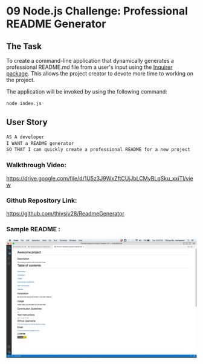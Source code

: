 # 09 Node.js Challenge: Professional README Generator

## The Task

To create a command-line application that dynamically generates a professional README.md file from a user's input using the [Inquirer package](https://www.npmjs.com/package/inquirer/v/8.2.4). This allows the project creator to devote more time to working on the project.

The application will be invoked by using the following command:

```bash
node index.js
```

## User Story

```md
AS A developer
I WANT a README generator
SO THAT I can quickly create a professional README for a new project
```


### Walkthrough Video: 
https://drive.google.com/file/d/1U5z3J9WxZftCUjJbLCMyBLqSku_xxiTl/view

### Github Repository Link:
https://github.com/thivsiv28/ReadmeGenerator


### Sample README :

![samplereadmescreenshotgeneratedbytheapplication](Screenshotsamplereadme.png)

